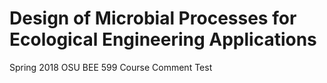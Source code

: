 # Design of Microbial Processes for Ecological Engineering Applications
Spring 2018 OSU BEE 599 Course 
Comment Test
